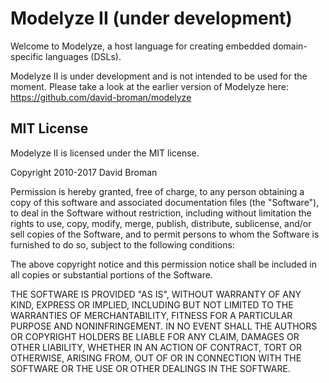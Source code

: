 
# Modelyze II (under development)

Welcome to Modelyze, a host language for creating embedded domain-specific languages (DSLs).

Modelyze II is under development and is not intended to be used for the moment. Please take a look at the earlier version of Modelyze here: <https://github.com/david-broman/modelyze>


## MIT License 
Modelyze II is licensed under the MIT license.

Copyright 2010-2017 David Broman

Permission is hereby granted, free of charge, to any person obtaining a copy of this software and associated documentation files (the "Software"), to deal in the Software without restriction, including without limitation the rights to use, copy, modify, merge, publish, distribute, sublicense, and/or sell copies of the Software, and to permit persons to whom the Software is furnished to do so, subject to the following conditions:

The above copyright notice and this permission notice shall be included in all copies or substantial portions of the Software.

THE SOFTWARE IS PROVIDED "AS IS", WITHOUT WARRANTY OF ANY KIND, EXPRESS OR IMPLIED, INCLUDING BUT NOT LIMITED TO THE WARRANTIES OF MERCHANTABILITY, FITNESS FOR A PARTICULAR PURPOSE AND NONINFRINGEMENT. IN NO EVENT SHALL THE AUTHORS OR COPYRIGHT HOLDERS BE LIABLE FOR ANY CLAIM, DAMAGES OR OTHER LIABILITY, WHETHER IN AN ACTION OF CONTRACT, TORT OR OTHERWISE, ARISING FROM, OUT OF OR IN CONNECTION WITH THE SOFTWARE OR THE USE OR OTHER DEALINGS IN THE SOFTWARE.


